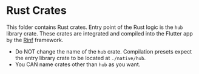 # Rust Crates

This folder contains Rust crates. Entry point of the Rust logic is the `hub` library crate. These crates are integrated and compiled into the Flutter app by the [Rinf](https://rinf.cunarist.com) framework.

- Do NOT change the name of the `hub` crate. Compilation presets expect the entry library crate to be located at `./native/hub`.
- You CAN name crates other than `hub` as you want.
